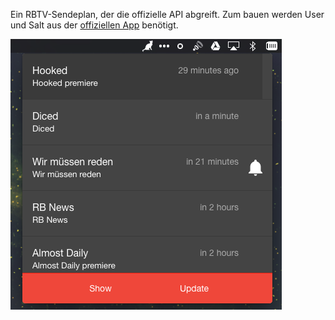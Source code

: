 Ein RBTV-Sendeplan, der die offizielle API abgreift. Zum bauen werden User und Salt aus der [offiziellen App](https://play.google.com/store/apps/details?id=tv.rocketbeans.pocketbeans) benötigt.

![Screenshot](/screen.png?raw=true)
